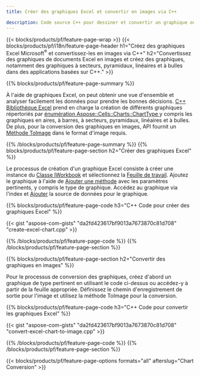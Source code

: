 ```yaml
---
title: Créer des graphiques Excel et convertir en images via C++

description: Code source C++ pour dessiner et convertir un graphique ou un diagramme dans Microsoft Excel à l'aide de la bibliothèque C++
---
```

{{< blocks/products/pf/feature-page-wrap >}}
{{< blocks/products/pf/i18n/feature-page-header h1="Créez des graphiques Excel Microsoft<sup>&reg;</sup> et convertissez-les en images via C++" h2="Convertissez des graphiques de documents Excel en images et créez des graphiques, notamment des graphiques à secteurs, pyramidaux, linéaires et à bulles dans des applications basées sur C++." >}}

{{% blocks/products/pf/feature-page-summary %}}

À l'aide de graphiques Excel, on peut obtenir une vue d'ensemble et analyser facilement les données pour prendre les bonnes décisions. [C++ Bibliothèque Excel](/cells/cpp/) prend en charge la création de différents graphiques répertoriés par [énumération Aspose::Cells::Charts::ChartType
](https://reference.aspose.com/cells/cpp/namespace/aspose.cells.charts#a2f17e69bcefc754569019185d0621b70) y compris les graphiques en aires, à barres, à secteurs, pyramidaux, linéaires et à bulles. De plus, pour la conversion des graphiques en images, API fournit un [Méthode ToImage](https://reference.aspose.com/cells/cpp/class/aspose.cells.charts.i_sparkline#a28d76dd585c48366e1657f2982722ddb) dans le format d'image requis.

{{% /blocks/products/pf/feature-page-summary %}}
{{% blocks/products/pf/feature-page-section h2="Créer des graphiques Excel" %}}

Le processus de création d'un graphique Excel consiste à créer une instance du [Classe IWorkbook](https://reference.aspose.com/cells/cpp/class/aspose.cells.i_workbook) et sélectionnez la [Feuille de travail](https://reference.aspose.com/cells/cpp/class/aspose.cells.i_worksheet_collection#a5574d624796043233420d0e0459ccc43). Ajoutez le graphique à l'aide de [Ajouter une méthode](https://reference.aspose.com/cells/cpp/class/aspose.cells.charts.i_chart_collection#ab7e8cce835c251a4682605299a6aa068) avec les paramètres pertinents, y compris le type de graphique. Accédez au graphique via l'index et [Ajouter](https://reference.aspose.com/cells/cpp/class/aspose.cells.charts.i_series_collection#a8f4dc4d883f32f65b1fb673e2aa7862f) la source de données pour le graphique.

{{% blocks/products/pf/feature-page-code h3="C++ Code pour créer des graphiques Excel" %}}

{{< gist "aspose-com-gists" "da2fd423617bf9013a7673870c81d708" "create-excel-chart.cpp" >}}

{{% /blocks/products/pf/feature-page-code %}}
{{% /blocks/products/pf/feature-page-section %}}

{{% blocks/products/pf/feature-page-section h2="Convertir des graphiques en images" %}}


Pour le processus de conversion des graphiques, créez d'abord un graphique de type pertinent en utilisant le code ci-dessus ou accédez-y à partir de la feuille appropriée. Définissez le chemin d'enregistrement de sortie pour l'image et utilisez la méthode ToImage pour la conversion.

 
{{% blocks/products/pf/feature-page-code h3="C++ Code pour convertir les graphiques Excel" %}}

{{< gist "aspose-com-gists" "da2fd423617bf9013a7673870c81d708" "convert-excel-chart-to-image.cpp" >}}

{{% /blocks/products/pf/feature-page-code %}}
{{% /blocks/products/pf/feature-page-section %}}

{{< blocks/products/pf/feature-page-options formats="all" afterslug="Chart Conversion" >}}
